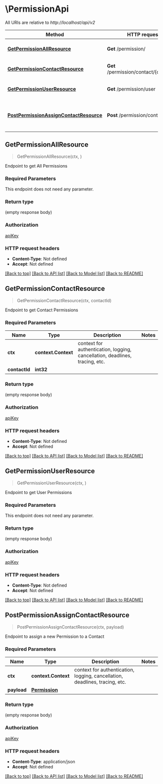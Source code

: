 # \PermissionApi

All URIs are relative to *http://localhost/api/v2*

Method | HTTP request | Description
------------- | ------------- | -------------
[**GetPermissionAllResource**](PermissionApi.md#GetPermissionAllResource) | **Get** /permission/ | Endpoint to get All Permissions
[**GetPermissionContactResource**](PermissionApi.md#GetPermissionContactResource) | **Get** /permission/contact/{contactId} | Endpoint to get Contact Permissions
[**GetPermissionUserResource**](PermissionApi.md#GetPermissionUserResource) | **Get** /permission/user | Endpoint to get User Permissions
[**PostPermissionAssignContactResource**](PermissionApi.md#PostPermissionAssignContactResource) | **Post** /permission/contact | Endpoint to assign a new Permission to a Contact



## GetPermissionAllResource

> GetPermissionAllResource(ctx, )

Endpoint to get All Permissions

### Required Parameters

This endpoint does not need any parameter.

### Return type

 (empty response body)

### Authorization

[apiKey](../README.md#apiKey)

### HTTP request headers

- **Content-Type**: Not defined
- **Accept**: Not defined

[[Back to top]](#) [[Back to API list]](../README.md#documentation-for-api-endpoints)
[[Back to Model list]](../README.md#documentation-for-models)
[[Back to README]](../README.md)


## GetPermissionContactResource

> GetPermissionContactResource(ctx, contactId)

Endpoint to get Contact Permissions

### Required Parameters


Name | Type | Description  | Notes
------------- | ------------- | ------------- | -------------
**ctx** | **context.Context** | context for authentication, logging, cancellation, deadlines, tracing, etc.
**contactId** | **int32**|  | 

### Return type

 (empty response body)

### Authorization

[apiKey](../README.md#apiKey)

### HTTP request headers

- **Content-Type**: Not defined
- **Accept**: Not defined

[[Back to top]](#) [[Back to API list]](../README.md#documentation-for-api-endpoints)
[[Back to Model list]](../README.md#documentation-for-models)
[[Back to README]](../README.md)


## GetPermissionUserResource

> GetPermissionUserResource(ctx, )

Endpoint to get User Permissions

### Required Parameters

This endpoint does not need any parameter.

### Return type

 (empty response body)

### Authorization

[apiKey](../README.md#apiKey)

### HTTP request headers

- **Content-Type**: Not defined
- **Accept**: Not defined

[[Back to top]](#) [[Back to API list]](../README.md#documentation-for-api-endpoints)
[[Back to Model list]](../README.md#documentation-for-models)
[[Back to README]](../README.md)


## PostPermissionAssignContactResource

> PostPermissionAssignContactResource(ctx, payload)

Endpoint to assign a new Permission to a Contact

### Required Parameters


Name | Type | Description  | Notes
------------- | ------------- | ------------- | -------------
**ctx** | **context.Context** | context for authentication, logging, cancellation, deadlines, tracing, etc.
**payload** | [**Permission**](Permission.md)|  | 

### Return type

 (empty response body)

### Authorization

[apiKey](../README.md#apiKey)

### HTTP request headers

- **Content-Type**: application/json
- **Accept**: Not defined

[[Back to top]](#) [[Back to API list]](../README.md#documentation-for-api-endpoints)
[[Back to Model list]](../README.md#documentation-for-models)
[[Back to README]](../README.md)

